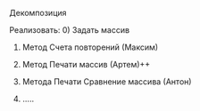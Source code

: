 


Декомпозиция

Реализовать:
0) Задать массив

1) Метод Счета повторений 		(Максим)			
 
2) Метод Печати массив			(Артем)++

3) Метода Печати Сравнение массива 	(Антон)

4) .....